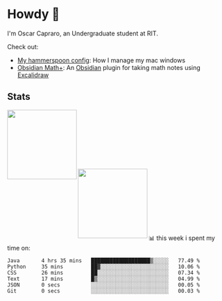 # Howdy :wave:
I'm Oscar Capraro, an Undergraduate student at RIT.


Check out:
- [My hammerspoon config](https://github.com/ocapraro/.hammerspoon): How I manage my mac windows
- [Obsidian Math+](https://github.com/ocapraro/obsidian-math-plus): An [Obsidian](https://obsidian.md/) plugin for taking math notes using [Excalidraw](https://github.com/excalidraw/excalidraw)

## Stats

<div width="100%"><a href="https://github.com/anuraghazra/github-readme-stats">
<img align="left" height="160em" src="https://github-readme-stats.vercel.app/api?username=ocapraro&show_icons=true&theme=dark&count_private=true" />
<br><br><br><br><br><br><br><br>
<img align="left" height="160em" src="https://github-readme-stats.vercel.app/api/top-langs/?username=ocapraro&theme=dark&layout=compact&count_private=true" />
</a></div>

<br><br><br><br><br><br><br><br>
📊 this week i spent my time on:
<!--START_SECTION:waka-->

```text
Java       4 hrs 35 mins   ███████████████████▒░░░░░   77.49 %
Python     35 mins         ██▓░░░░░░░░░░░░░░░░░░░░░░   10.06 %
CSS        26 mins         ██░░░░░░░░░░░░░░░░░░░░░░░   07.34 %
Text       17 mins         █▒░░░░░░░░░░░░░░░░░░░░░░░   04.99 %
JSON       0 secs          ░░░░░░░░░░░░░░░░░░░░░░░░░   00.05 %
Git        0 secs          ░░░░░░░░░░░░░░░░░░░░░░░░░   00.03 %
```

<!--END_SECTION:waka-->
